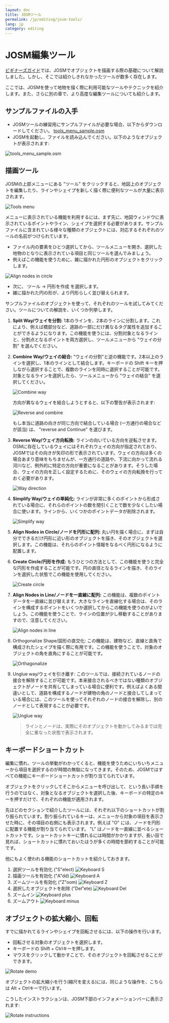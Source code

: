 ```yaml
---
layout: doc
title: JOSMツール
permalink: /jp/editing/josm-tools/
lang: jp
category: editing
---
```


JOSM編集ツール
==================
[ビギナーズガイド](/jp/beginner)では、JOSMでオブジェクトを描画する際の基礎について解説しました。しかし、そこでは紹介しきれなかったツールが数多く存在します。

ここでは、JOSMを使って地物を描く際に利用可能なツールやテクニックを紹介します。また、さらに別の章で、より高度な編集ツールについても紹介します。

サンプルファイルの入手
-------------------
-   JOSMツールの練習用にサンプルファイルが必要な場合、以下からダウンロードしてください。 [tools_menu_sample.osm](/files/tools_menu_sample.osm)
-   JOSMを起動し、ファイルを読み込んでください。以下のようなオブジェクトが表示されます:

![tools_menu_sample.osm][]

描画ツール
-------------
JOSMの上部メニューにある "ツール" をクリックすると、地図上のオブジェクトを編集したり、ラインやシェイプを新しく描く際に便利なツールが大量に表示されます。

![Tools menu][]

メニューに表示されている機能を利用するには、まず先に、地図ウィンドウに表示されているポイントやライン、シェイプを選択する必要があります。サンプルファイルに含まれている様々な種類のオブジェクトには、対応するそれぞれのツールの名前がつけられています。

-   ファイル内の要素をひとつ選択してから、ツールメニューを開き、選択した地物のとなりに表示されている項目と同じツールを選んでみましょう。
-   例えばこの機能を使うために、雑に描かれた円形のオブジェクトをクリックします。

![Align nodes in circle][]

-   次に、 ツール -> 円形を作成 を選択します。
-   雑に描かれた円の形が、より円形らしく並び替えられます。

サンプルファイルのオブジェクトを使って、それぞれのツールを試してみてください。ツールについての解説を、いくつか列挙します。

1.  **Split Way/ウェイを分割:** 1本のラインを、2本のラインに分割します。これにより、例えば橋部分など、道路の一部にだけ異なるタグ属性を追加することができるようになります。この機能を使うには、分割対象となるラインと、分割点となるポイントを両方選択し、ツールメニューから "ウェイの分割" を選んでください。

2.  **Combine Way/ウェイの結合:** "ウェイの分割"と逆の機能です。2本以上のラインを選択し、1本のラインとして結合します。キーボードの Shift キーを押しながら選択することで、複数のラインを同時に選択することが可能です。対象となるラインを選択したら、ツールメニューから "ウェイの結合" を選択してください。

    ![Combine way][]

    方向が異なるウェイを結合しようとすると、以下の警告が表示されます:

    ![Reverse and combine][]

    もし本当に道路の向きが同じ方向で結合している場合 (一方通行の場合などが該当) は、 "reverse and Continue" を選びます。

3.  **Reverse Way/ウェイ方向転換:** ラインの向いている方向を逆転させます。OSMに存在しているウェイにはそれぞれウェイの方向が指定されており、JOSMではその向きが矢印の形で表示されています。ウェイの方向は多くの場合あまり意味をもちませんが、一方通行の道路や、下流に向かって流れる河川など、例外的に特定の方向が重要になることがあります。そうした場合、ウェイの方向を正しく設定するために、そのウェイの方向転換を行っておく必要があります。

    ![Way direction][]

4.  **Simplify Way/ウェイの単純化:** ラインが非常に多くのポイントから形成されている場合に、それらのポイントの数を間引くことで数を少なくしたい場合に使います。ラインから、いくつかのポイントデータが削除されます。

    ![Simplify way][]

5.  **Align Nodes in Circle/ノードを円形に配列:** 丸い円を描く場合に、まずは自分でできるだけ円形に近い形のオブジェクトを描き、そのオブジェクトを選択します。この機能は、それらのポイント情報をなるべく円形になるように配置します。

6.  **Create Circle/円形を作成:** もうひとつの方法として、この機能を使うと完全な円形を作成することが可能です。円の直径となるラインを描き、そのラインを選択した状態でこの機能を使用してください。

    ![Create circle][]

7.  **Align Nodes in Line/ノードを一直線に配列:** この機能は、複数のポイントデータを一直線に並び替えます。大きなラインを直線化する場合は、そのラインを構成するポイントをいくつか選択してからこの機能を使うのがよいでしょう。この機能を使うことで、ラインの位置が少し移動することがありますので、注意してください。

    ![Align nodes in line][]

8.  Orthogonalize Shape/図形の直交化: この機能は、建物など、直線と直角で構成されたシェイプを描く際に有用です。この機能を使うことで、対象のオブジェクトの角を直角にすることが可能です。

    ![Orthagonalize][]

9.  Unglue way/ウェイを引き離す: このツールでは、接続されているノードの接合を解除することが可能です。本来接合されるべきではない種類のオブジェクトがノードを共有してしまっている場合に便利です。例えばよくある間違いとして、道路を構成するノードが建物の角のノードと接合してしまっている場合には、このツールを使ってそれぞれのノードの接合を解除し、別のノードとして表現することが必要です。

    ![Unglue way][]

    > ラインとノードは、実際にそのオブジェクトを動かしてみるまでは完全に重なった状態で表示されます。

キーボードショートカット
------------------
編集に慣れ、ツールの挙動がわかってくると、機能を使うためにいちいちメニューから項目を選択するのが時間の無駄になってきます。そのため、JOSMではすべての機能にキーボードショートカットが割り当てられています。

オブジェクトをクリックしてそこからメニューを呼び出して、という長い手順を行うのではなく、対象となるオブジェクトを選択した後、キーボードの特定のキーを押すだけで、それぞれの機能が適用されます。

先ほどのセクションで紹介したツールには、それぞれ以下のショートカットが割り振られています。割り振られているキーは、メニューから対象の項目を表示させた時に、その項目の右側にも表示されます。例えば "O" には、ノードを円形に配置する機能が割り当てられています。 "L" はノードを一直線に並べるショートカットです。ショートカットキーに慣れるには時間がかかりますが、長い目で見れば、ショートカットに慣れておいたほうが多くの時間を節約することが可能です。

他にもよく使われる機能のショートカットを紹介しておきます。


1.  選択ツールを有効化 ("S"elect)
![Keyboard S][]
2.  描画ツールを有効化 ("A"dd)
![Keyboard A][]
3.  ズームツールを有効化 ("Z"oom)
![Keyboard Z][]
4.  選択したオブジェクトを削除 ("Del"ete)
![Keyboard Del][]
5.  ズームイン
![Keyboard plus][]
6.  ズームアウト
![Keyboard minus][]


オブジェクトの拡大縮小、回転
----------------
すでに描かれてるラインやシェイプを回転させるには、以下の操作を行います。

-   回転させる対象のオブジェクトを選択します。
-   キーボードの Shift + Ctrlキーを押します。
-   マウスをクリックして動かすことで、そのオブジェクトを回転させることができます。

![Rotate demo][]

オブジェクトの拡大縮小を行う(縮尺を変える)には、同じような操作を、こちらは Alt + Ctrlキーで行います。

こうしたインストラクションは、JOSM下部のインフォメーションバーに表示されます:

![Rotate instructions][]

[tools_menu_sample.osm]: /images/jp/editing/josm-tools/tools-menu-sample-file.png
[Tools menu]: /images/jp/editing/josm-tools/tools-menu.png
[Align nodes in circle]: /images/jp/editing/josm-tools/align-nodes-in-circle.png
[Combine way]: /images/jp/editing/josm-tools/combine-way.png
[Reverse and combine]: /images/jp/editing/josm-tools/reverse-and-combine.png
[Way direction]: /images/jp/editing/josm-tools/way-direction.png
[Simplify way]: /images/jp/editing/josm-tools/simplify-way.png
[Create circle]: /images/jp/editing/josm-tools/create-circle.png
[Align nodes in line]: /images/jp/editing/josm-tools/align-nodes-in-line.png
[Orthagonalize]: /images/jp/editing/josm-tools/orthagonalize.png
[Unglue way]: /images/jp/editing/josm-tools/unglue-way.png
[Keyboard S]: /images/jp/editing/josm-tools/keyboard-s.png
[Keyboard A]: /images/jp/editing/josm-tools/keyboard-a.png
[Keyboard Z]: /images/jp/editing/josm-tools/keyboard-z.png
[Keyboard Del]: /images/jp/editing/josm-tools/keyboard-del.png
[Keyboard plus]: /images/jp/editing/josm-tools/keyboard-plus.png
[Keyboard minus]: /images/jp/editing/josm-tools/keyboard-minus.png
[Rotate demo]: /images/jp/editing/josm-tools/rotate-demo.png
[Rotate instructions]: /images/jp/editing/josm-tools/rotate-instructions.png
